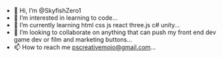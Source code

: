 - 👋 Hi, I’m @SkyfishZero1
- 👀 I’m interested in  learning to code...
- 🌱 I’m currently learning html css js react three.js c# unity...
- 💞️ I’m looking to collaborate on anything that can push my front end dev game dev or film and marketing buttons...
- 📫 How to reach me pscreativemojo@gmail.com...

<!---
SkyfishZero1/SkyfishZero1 is a ✨ special ✨ repository because its `README.md` (this file) appears on your GitHub profile.
You can click the Preview link to take a look at your changes.
--->
